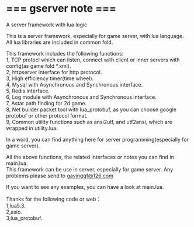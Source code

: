 # === gserver note ===
A server framework with lua logic

This is a server framework, especially for game server, with lua language.
All lua libraries are included in common fold. 

This framework includes the following functions:  
1, TCP protocl which can listen, connect with client or inner servers with config(as game fold *.xml).   
2, httpserver interface for http protocol.  
3, High efficiency timer(time wheel).  
4, Mysql with Asynchronous and Synchronous interface.  
5, Redis interface.  
6, Log module with Asynchronous and Synchronous interface.  
7, Astar path finding for 2d game.  
8, Net builder packet tool with lua_protobuf, as you can choose google protobuf or other protocol format.   
9, Common utility functions such as ansi2utf, and utf2ansi, which are wrapped in utility.lua. 

In a word, you can find anything here for server programming(especially for game server).

All the above functions, the related interfaces or notes you can find in main.lua.  
This framework can be use in server, especially for game server. Any problems please send to gavingqf@126.com  

If you want to see any examples, you can have a look at main.lua.  

Thanks for the following code or web：  
1,lua5.3.  
2,asio.    
3,lua_protobuf.

